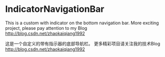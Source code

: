 IndicatorNavigationBar
======================

This is a custom with indicator on the bottom navigation bar.
More exciting project, please pay attention to my Blog http://blog.csdn.net/zhaokaiqiang1992

这是一个自定义的带有指示器的底部导航栏。
更多精彩项目请关注我的技术Blog http://blog.csdn.net/zhaokaiqiang1992
